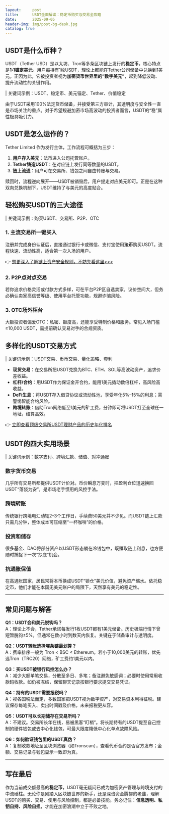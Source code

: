 ```yaml
---
layout:     post
title:      USDT全面解读：稳定币购买与交易全攻略
date:       2025-09-05
header-img: img/post-bg-desk.jpg
catalog: true
---
```


## USDT是什么币种？

USDT（Tether USD）是以太坊、Tron等多条区块链上发行的**稳定币**，核心特点是**1:1锚定美元**。用户每持有1枚USDT，理论上都能在Tether公司储备中兑换到1美元。正因为此，它被投资者视为**加密货币世界里的“数字美元”**，起到降低波动、提升流动性的关键作用。

| 关键词示例：USDT、稳定币、美元锚定、Tether、价值稳定  
  
由于USDT采用100%法定货币储备，并接受第三方审计，其透明度与安全性一直是市场关注的重点。对于希望规避加密市场高波动的投资者而言，USDT的“稳”属性极具吸引力。

## USDT是怎么运作的？

Tether Limited 作为发行主体，工作流程可概括为三步：  
1. **用户存入美元**：法币进入公司托管账户。  
2. **Tether铸造USDT**：在对应链上发行同等数量的USDT。  
3. **链上流通**：用户可在交易所、钱包之间自由转账与交易。

赎回时，流程逆向展开——USDT被销毁后，用户提走对应美元即可。正是在这种双向兑换机制下，USDT维持了与美元的高度贴合。

## 轻松购买USDT的三大途径

| 关键词示例：购买USDT、交易所、P2P、OTC

### 1. 主流交易所一键买入  
注册并完成身份认证后，直接通过银行卡或微信、支付宝使用**法币**购买USDT。流程快速、流动性高，适合第一次入场的用户。  

👉 [想更深入了解链上资产安全规则，不妨先看这里>>>](https://okxdog.com/)

### 2. P2P点对点交易  
若你追求价格灵活或付款方式多样，可在平台P2P区自选卖家。议价空间大，但务必确认卖家高信誉等级、使用平台托管功能，规避诈骗风险。  

### 3. OTC场外柜台  
大额投资者偏爱OTC：私密、额度高，还能享受特制价格和服务。常见入场门槛≥10,000 USDT，需提前确认交易对手的合规资质。

## 多样化的USDT交易方式

| 关键词示例：USDT交易、币币交易、量化策略、套利

- **现货交易**：在交易所把USDT兑换为BTC、ETH、SOL等高波动资产，追求价差收益。  
- **杠杆/合约**：用USDT作为保证金开合约，能用1美元撬动数倍杠杆，高风险高收益。  
- **DeFi生息**：将USDT存入借贷协议或流动性池，享受年化5%–15%的利息；需警惕智能合约风险。  
- **跨境转账**：借助Tron网络低至1美元的矿工费，分钟即可将USDT打至全球任一地址，结算高效。

👉 [立即查看顶级交易所USDT理财产品的历史年化排名](https://okxdog.com/)

## USDT的四大实用场景

| 关键词示例：数字支付、跨境汇款、储值、对冲通胀

### 数字货币交易  
几乎所有交易所都提供USDT计价对。币价瞬息万变时，把盈利仓位迅速换回USDT“落袋为安”，是市场老手惯用的风控手法。

### 跨境转账  
传统银行跨境电汇动辄2–3个工作日，手续费50美元并不少见。而USDT链上汇款只需几分钟，整体成本可压缩至“一杯咖啡”的价格。

### 投资和储存  
很多基金、DAO将部分资产以USDT形态躺在冷钱包中，既赚取链上利息，也方便随时捕捉下一次“抄底”机会。

### 抗通胀保值  
在高通胀国家，居民常将本币换成USDT“锁仓”美元价值，避免资产缩水。依托稳定币，他们才能在本国无美元账户的局限下，天然享有美元的稳定性。

---

## 常见问题与解答

**Q1：USDT会和美元脱钩吗？**  
A：理论上不会，Tether承诺每发行1枚USDT都有1美元储备。历史极端行情下曾短暂脱钩±5%，但通常在数小时到数天内恢复。关键在于储备审计与透明度。

**Q2：USDT转账选择哪条链最划算？**  
A：费率排序一般为 Tron < BSC < Ethereum。若小于10,000美元的转账，优先选Tron（TRC20）网络，矿工费约1美元以内。

**Q3：买USDT被银行风控怎么办？**  
A：减少大额单笔交易，分散至多日、多笔；备注避免敏感词；必要时使用常用收款码收款。如仍被冻结，保留聊天记录按银行要求提交交易凭证。

**Q4：持有的USDT需要报税吗？**  
A：视各国税法而定，多数国家把USDT视为数字资产，对交易资本利得征税。建议保存每笔买入、卖出时间戳及价格，未来报税更从容。

**Q5：USDT可以长期储存在交易所吗？**  
A：不建议。交易所长年在线，易被黑客“盯梢”。将长期持有的USDT提至自己控制的硬件钱包或去中心化钱包，可最大限度降低中心化单点故障风险。

**Q6：如何验证钱包里的USDT真伪？**  
A：复制收款地址至区块浏览器（如Tronscan），查看代币合约是否官方发布；金额、交易记录与钱包显示一致即为真。

---

## 写在最后

作为当前成交额最高的**稳定币**，USDT毫无疑问已成为加密资产管理与跨境支付的中流砥柱。无论你是刚踏入区块链世界的新手，还是深谙资金腾挪的老韭，理解USDT的购买、交易、使用与风险控制，都是必备技能。务必记住：**信息透明、私钥自持、风险自担**，才能在加密浪潮中立于不败之地。